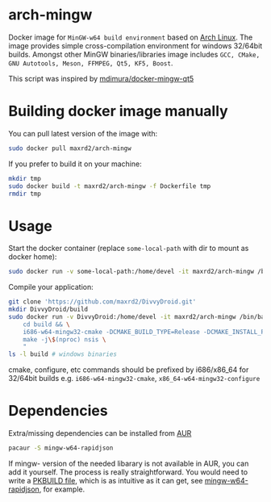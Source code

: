 # arch-mingw
Docker image for `MinGW-w64 build environment` based on [Arch Linux][4]. The image provides simple cross-compilation environment for windows 32/64bit builds. Amongst other MinGW binaries/libraries image includes `GCC, CMake, GNU Autotools, Meson, FFMPEG, Qt5, KF5, Boost`.

This script was inspired by [mdimura/docker-mingw-qt5][5]

# Building docker image manually
You can pull latest version of the image with:
```bash
sudo docker pull maxrd2/arch-mingw
```

If you prefer to build it on your machine:
```bash
mkdir tmp
sudo docker build -t maxrd2/arch-mingw -f Dockerfile tmp
rmdir tmp
```

# Usage
Start the docker container (replace `some-local-path` with dir to mount as docker home):
```bash
sudo docker run -v some-local-path:/home/devel -it maxrd2/arch-mingw /bin/bash
```

Compile your application:
```bash
git clone 'https://github.com/maxrd2/DivvyDroid.git'
mkdir DivvyDroid/build
sudo docker run -v DivvyDroid:/home/devel -it maxrd2/arch-mingw /bin/bash -c "\
	cd build && \
	i686-w64-mingw32-cmake -DCMAKE_BUILD_TYPE=Release -DCMAKE_INSTALL_PREFIX=/usr -DAPP_VERSION=$appver .. && \
    make -j\$(nproc) nsis \
    "
ls -l build # windows binaries
```
cmake, configure, etc commands should be prefixed by i686/x86_64 for 32/64bit builds e.g. `i686-w64-mingw32-cmake`, `x86_64-w64-mingw32-configure`

# Dependencies
Extra/missing dependencies can be installed from [AUR][1]
```bash
pacaur -S mingw-w64-rapidjson
```
If mingw- version of the needed libarary is not available in AUR, you can add it yourself. The process is really straightforward. You would need to write a [PKBUILD file][2], which is as intuitive as it can get, see [mingw-w64-rapidjson][3], for example.

[1]: https://aur.archlinux.org/packages/?K=mingw-w64
[2]: https://wiki.archlinux.org/index.php/creating_packages
[3]: https://aur.archlinux.org/cgit/aur.git/tree/PKGBUILD?h=mingw-w64-rapidjson
[4]: https://github.com/archlinux/archlinux-docker
[5]: https://github.com/mdimura/docker-mingw-qt5

